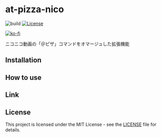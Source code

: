# at-pizza-nico

![build](https://github.com/ryohidaka/at-pizza-nico/workflows/Build/badge.svg)
[![License](https://img.shields.io/badge/license-MIT-blue.svg)](https://opensource.org/licenses/MIT)

[![ko-fi](https://ko-fi.com/img/githubbutton_sm.svg)](https://ko-fi.com/B0B6TVH92)

ニコニコ動画の「＠ピザ」コマンドをオマージュした拡張機能

## Installation

<!-- [<img src="./assets/images/chrome-web-store.png" alt="Available in the Chrome Web Store" width="248" />](https://chromewebstore.google.com/...) -->
<!-- [<img src="./assets/images/firefox-add-ons.png" alt="Firefox Browser ADD-ONS" width="248" />](https://addons.mozilla.org/...) -->
<!-- [<img src="./assets/images/microsoft.webp" alt="Microsoft Edge Addons" width="248" />](https://microsoftedge.microsoft.com/...) -->

## How to use

## Link

## License

This project is licensed under the MIT License - see the [LICENSE](LICENSE) file for details.

